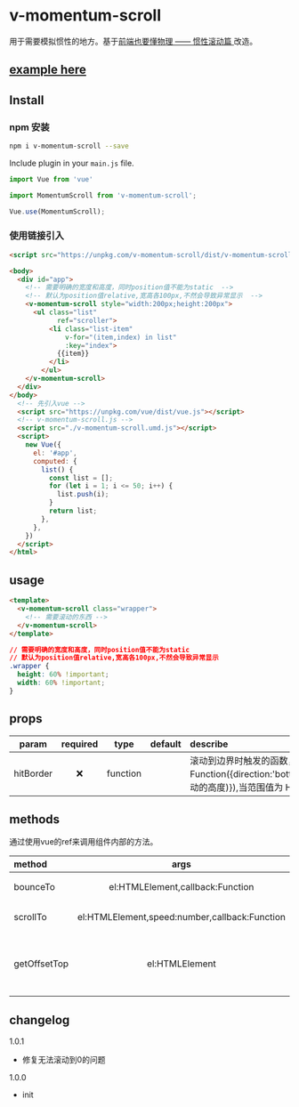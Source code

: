 # v-momentum-scroll

用于需要模拟惯性的地方。基于[前端也要懂物理 —— 惯性滚动篇 ](https://my.oschina.net/o2team/blog/4307027)改造。


## [example here](https://w1301625107.github.io/v-momentum-scroll/demo/index.html)

## Install 
### npm 安装

```bash
npm i v-momentum-scroll --save
```

Include plugin in your `main.js` file.

```js
import Vue from 'vue'

import MomentumScroll from 'v-momentum-scroll';

Vue.use(MomentumScroll);
```

### 使用链接引入
```html
<script src="https://unpkg.com/v-momentum-scroll/dist/v-momentum-scroll.umd.js"></script>
```

```html
<body>
  <div id="app">
    <!-- 需要明确的宽度和高度，同时position值不能为static  -->
    <!-- 默认为position值relative,宽高各100px,不然会导致异常显示  -->
    <v-momentum-scroll style="width:200px;height:200px">
      <ul class="list"
            ref="scroller">
          <li class="list-item"
              v-for="(item,index) in list"
              :key="index">
            {{item}}
          </li>
        </ul>
    </v-momentum-scroll>
  </div>
</body>
  <!-- 先引入vue -->
  <script src="https://unpkg.com/vue/dist/vue.js"></script>
  <!-- v-momentum-scroll.js -->
  <script src="./v-momentum-scroll.umd.js"></script>
  <script>
    new Vue({
      el: '#app',
      computed: {
        list() {
          const list = [];
          for (let i = 1; i <= 50; i++) {
            list.push(i);
          }
          return list;
        },
      },
    })
  </script>
</html>
```
## usage

```html
<template>
  <v-momentum-scroll class="wrapper">
    <!-- 需要滚动的东西 -->
  </v-momentum-scroll>
</template>
```

```css
// 需要明确的宽度和高度，同时position值不能为static
// 默认为position值relative,宽高各100px,不然会导致异常显示
.wrapper {
  height: 60% !important;
  width: 60% !important;
}
```

## props

|      param      | required |  type   |  default  | describe                                                       |
| :-------------: | :------: | :-----: | :-------: | :------------------------------------------------------------- |
|    hitBorder   |    ❌      | function  |         |     滚动到边界时触发的函数，Function({direction:'bottom'\|'top',type:'noBounce'\|'weekBounce'\|'strongBounce',offsetY:number(滚动的高度)}),当范围值为 HTMLElement 时会滚动到相应位置   | 



## methods
通过使用vue的ref来调用组件内部的方法。

| method | args | describle|
| :---  |:-----:|:---------|
| bounceTo|el:HTMLElement,callback:Function | 变速滚动到指定元素|
| scrollTo | el:HTMLElement,speed:number,callback:Function | 匀速滚动到指定元素|
| getOffsetTop | el:HTMLElement | 获取元素在v-momentum-scroll中的offsetTop|


## changelog
1.0.1
- 修复无法滚动到0的问题

1.0.0
- init
